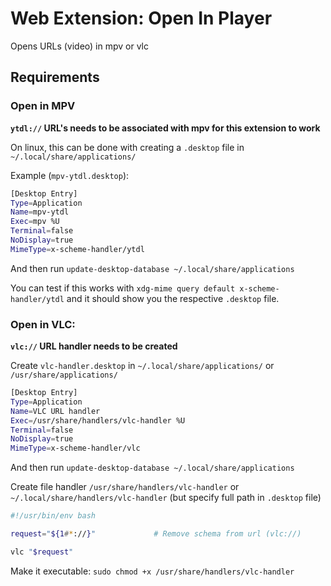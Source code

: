 # Web Extension: Open In Player

Opens URLs (video) in mpv or vlc

## Requirements

### Open in MPV

**`ytdl://` URL's needs to be associated with mpv for this extension to work**

On linux, this can be done with creating a `.desktop` file in `~/.local/share/applications/`

Example (`mpv-ytdl.desktop`):

```sh
[Desktop Entry]
Type=Application
Name=mpv-ytdl
Exec=mpv %U
Terminal=false
NoDisplay=true
MimeType=x-scheme-handler/ytdl
```

And then run `update-desktop-database ~/.local/share/applications`

You can test if this works with
`xdg-mime query default x-scheme-handler/ytdl`
and it should show you the respective `.desktop` file.

### Open in VLC:

**`vlc://` URL handler needs to be created**

Create `vlc-handler.desktop` in `~/.local/share/applications/` or `/usr/share/applications/`

```sh
[Desktop Entry]
Type=Application
Name=VLC URL handler
Exec=/usr/share/handlers/vlc-handler %U
Terminal=false
NoDisplay=true
MimeType=x-scheme-handler/vlc
```

And then run `update-desktop-database ~/.local/share/applications`

Create file handler `/usr/share/handlers/vlc-handler` or `~/.local/share/handlers/vlc-handler` (but specify full path in `.desktop` file)

```sh
#!/usr/bin/env bash

request="${1#*://}"             # Remove schema from url (vlc://)

vlc "$request"
```

Make it executable: `sudo chmod +x /usr/share/handlers/vlc-handler`
